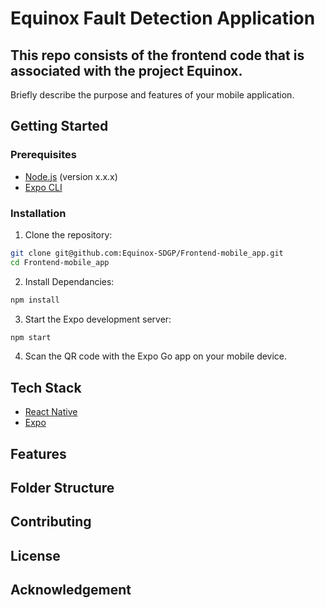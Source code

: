 # Equinox Fault Detection Application

## This repo consists of the frontend code that is associated with the project Equinox.

Briefly describe the purpose and features of your mobile application.

## Getting Started

### Prerequisites

- [Node.js](https://nodejs.org/) (version x.x.x)
- [Expo CLI](https://docs.expo.dev/get-started/installation/)

### Installation

1. Clone the repository:
```bash
git clone git@github.com:Equinox-SDGP/Frontend-mobile_app.git
cd Frontend-mobile_app
```
2. Install Dependancies:
```bash
npm install
```
3. Start the Expo development server:
```bash
npm start
```
4. Scan the QR code with the Expo Go app on your mobile device.

## Tech Stack
- [React Native](https://reactnative.dev/)
- [Expo](https://expo.dev/)

## Features

## Folder Structure

## Contributing

## License

## Acknowledgement
